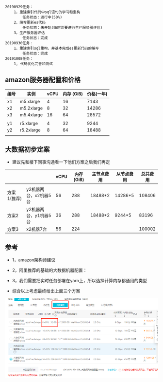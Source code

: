 

```mysql
20190929任务：
	1，重建索引代码中sql语句的学习和重构
		任务状态：进行中(50%)
	2，编写更新es代码
		任务状态：未开始(临时需要进行生产服务器评估)
	3，生产服务器评估
		任务状态：完成
20190930任务：
	1，重建索引sql重构，并基本完成es更新代码的编写
		任务状态：完成
20191008任务：
	1, 代码优化完善和测试
```





## amazon服务器配置和价格

| 编号 | **实例**   | **vCPU** | **内存 (GiB)** | 价格(一年) |
| ---- | ---------- | -------- | -------------- | ---------- |
| x1   | m5.xlarge  | 4        | 16             | 7143       |
| x2   | m5.2xlarge | 8        | 32             | 14286      |
| x3   | m5.4xlarge | 16       | 64             | 28572      |
|      |            |          |                |            |
| y1   | r5.xlarge  | 4        | 32             | 9244       |
| y2   | r5.2xlarge | 8        | 64             | 18488      |
|      |            |          |                |            |



## 大数据初步定案

* 建议先和楼下同事沟通看一下他们方案之后我们再定

|             |                       | **vCPU** | **内存 (GiB)** | 主节点费用 | 从节点费用 | 总共费用 |
| ----------- | --------------------- | -------- | -------------- | ---------- | ---------- | -------- |
|             |                       |          |                |            |            |          |
| 方案1(推荐) | y2机器两台，x2机器5台 | 56       | 288            | 18488*2    | 14286*5    | 108406   |
| 方案2       | y2机器两台，y1机器5台 | 36       | 288            | 18488*2    | 9244*5     | 83196    |
| 方案3       | x2机器7台             | 56       | 224            |            |            | 100002   |





## 参考

* 1，amazon架构师建议

* 2，阿里推荐的基础的大数据机器配置：

* 3，我们需要把实时任务部署在yarn上，所以选择计算内存都通用的类型

* 综合以上考虑最终给出上面三个方案

  

![1569753329759](assets\1569753329759.png)